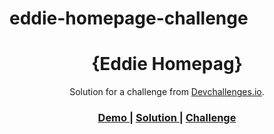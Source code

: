 # eddie-homepage-challenge
<h1 align="center">{Eddie Homepag}</h1>

<div align="center">
   Solution for a challenge from  <a href="http://devchallenges.io" target="_blank">Devchallenges.io</a>.
</div>

<div align="center">
  <h3>
    <a href="https://martwebb.github.io/eddie-homepage-challenge/">
      Demo
    </a>
    <span> | </span>
    <a href="https://github.com/MartWebb/eddie-homepage-challenge">
      Solution
    </a>
    <span> | </span>
    <a href="https://devchallenges.io/challenges/gcbWLxG6wdennelX7b8I">
      Challenge
    </a>
  </h3>
</div>